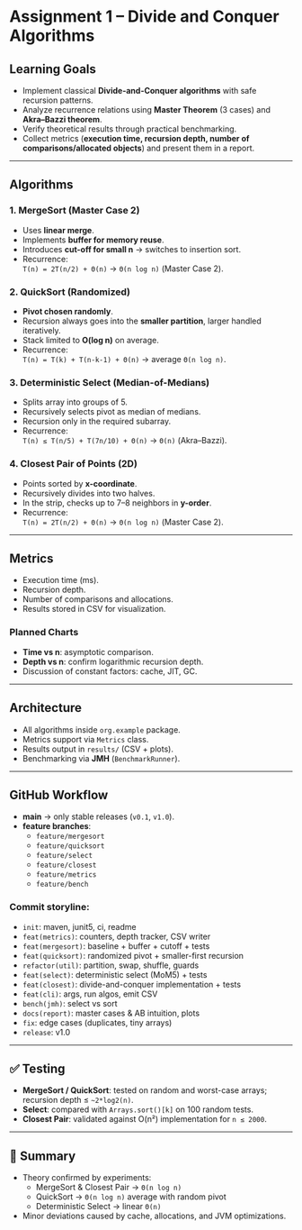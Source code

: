 # Assignment 1 – Divide and Conquer Algorithms

##  Learning Goals
- Implement classical **Divide-and-Conquer algorithms** with safe recursion patterns.
- Analyze recurrence relations using **Master Theorem** (3 cases) and **Akra–Bazzi theorem**.
- Verify theoretical results through practical benchmarking.
- Collect metrics (**execution time, recursion depth, number of comparisons/allocated objects**) and present them in a report.

---

##  Algorithms 

### 1. MergeSort (Master Case 2)
- Uses **linear merge**.
- Implements **buffer for memory reuse**.
- Introduces **cut-off for small n** → switches to insertion sort.
- Recurrence:  
  `T(n) = 2T(n/2) + Θ(n)` → `Θ(n log n)` (Master Case 2).

### 2. QuickSort (Randomized)
- **Pivot chosen randomly**.
- Recursion always goes into the **smaller partition**, larger handled iteratively.
- Stack limited to **O(log n)** on average.
- Recurrence:  
  `T(n) = T(k) + T(n-k-1) + Θ(n)` → average `Θ(n log n)`.

### 3. Deterministic Select (Median-of-Medians)
- Splits array into groups of 5.
- Recursively selects pivot as median of medians.
- Recursion only in the required subarray.
- Recurrence:  
  `T(n) ≤ T(n/5) + T(7n/10) + Θ(n)` → `Θ(n)` (Akra–Bazzi).

### 4. Closest Pair of Points (2D)
- Points sorted by **x-coordinate**.
- Recursively divides into two halves.
- In the strip, checks up to 7–8 neighbors in **y-order**.
- Recurrence:  
  `T(n) = 2T(n/2) + Θ(n)` → `Θ(n log n)` (Master Case 2).

---

##  Metrics 
- Execution time (ms).
- Recursion depth.
- Number of comparisons and allocations.
- Results stored in CSV for visualization.

### Planned Charts
- **Time vs n**: asymptotic comparison.
- **Depth vs n**: confirm logarithmic recursion depth.
- Discussion of constant factors: cache, JIT, GC.

---

##  Architecture
- All algorithms inside `org.example` package.
- Metrics support via `Metrics` class.
- Results output in `results/` (CSV + plots).
- Benchmarking via **JMH** (`BenchmarkRunner`).

---

##  GitHub Workflow 
- **main** → only stable releases (`v0.1`, `v1.0`).
- **feature branches**:
    - `feature/mergesort`
    - `feature/quicksort`
    - `feature/select`
    - `feature/closest`
    - `feature/metrics`
    - `feature/bench`

### Commit storyline:
- `init`: maven, junit5, ci, readme
- `feat(metrics)`: counters, depth tracker, CSV writer
- `feat(mergesort)`: baseline + buffer + cutoff + tests
- `feat(quicksort)`: randomized pivot + smaller-first recursion
- `refactor(util)`: partition, swap, shuffle, guards
- `feat(select)`: deterministic select (MoM5) + tests
- `feat(closest)`: divide-and-conquer implementation + tests
- `feat(cli)`: args, run algos, emit CSV
- `bench(jmh)`: select vs sort
- `docs(report)`: master cases & AB intuition, plots
- `fix`: edge cases (duplicates, tiny arrays)
- `release`: v1.0

---

## ✅ Testing 
- **MergeSort / QuickSort**: tested on random and worst-case arrays; recursion depth ≤ `~2*log2(n)`.
- **Select**: compared with `Arrays.sort()[k]` on 100 random tests.
- **Closest Pair**: validated against O(n²) implementation for `n ≤ 2000`.

---

## 📌 Summary
- Theory confirmed by experiments:
    - MergeSort & Closest Pair → `Θ(n log n)`
    - QuickSort → `Θ(n log n)` average with random pivot
    - Deterministic Select → linear `Θ(n)`
- Minor deviations caused by cache, allocations, and JVM optimizations.  

